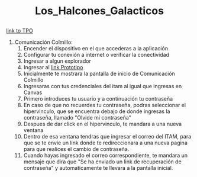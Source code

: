# <p align="center" >Los_Halcones_Galacticos </p>
[link to TPO](https://github.com/Ingenieria-de-Software-ITAM-2020/Halcones_Galacticos/blob/main/TPO.md)



1. Comunicación Colmillo:
    1. Encender el dispositivo en el que accederas a la aplicación
    1. Configurar tu conexión a internet o verificar la conectividad
    1. Ingresar a algun explorador
    1. Ingresar al [link Prototipo](https://pr.to/9Q0PLU/)
    1. Inicialmente te mostrara la pantalla de inicio de Comunicación Colmillo
    1. Ingresaras con tus credenciales del itam al igual que ingresas en Canvas
    1. Primero introduces tu usuario y a continuación tu contraseña
    1. En caso de que no recuerdes tu contraseña, podras seleccionar el hipervinculo, que se encuentra debajo de donde ingresas la contraseña, llamado "Olvide mi contraseña"
      1. Despues de dar click en el hipervinculo, te mandara a una nueva ventana
      1. Dentro de esa ventana tendras que ingresar el correo del ITAM, para que se te envie un link donde te redireccionara a una nueva pagina para que realices el cambio de contraseña.
      1. Cuando hayas ingresado el correo correspondiente, te mandara un mensaje que dira que "Se ha enviado un link de recuperación de contraseña" y automaticamente te llevara a la pantalla inicial.
      

